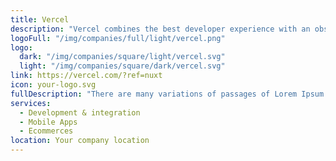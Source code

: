 ```yaml
---
title: Vercel
description: "Vercel combines the best developer experience with an obsessive focus on end-user performance. Our platform enables frontend teams to do their best work."
logoFull: "/img/companies/full/light/vercel.png"
logo:
  dark: "/img/companies/square/light/vercel.svg"
  light: "/img/companies/square/dark/vercel.svg"
link: https://vercel.com/?ref=nuxt
icon: your-logo.svg
fullDescription: "There are many variations of passages of Lorem Ipsum available, but the majority have suffered alteration in some form, by injected humour, or randomised words which don't look even slightly believable. If you are going to use a passage of Lorem Ipsum, you need to be sure there isn't anything embarrassing hidden in the middle of text. All the Lorem Ipsum generators on the Internet tend to repeat predefined chunks as necessary, making this the first true generator on the Internet. It uses a dictionary of over 200 Latin words, combined with a handful of model sentence structures, to generate Lorem Ipsum which looks reasonable. The generated Lorem Ipsum is therefore always free from repetition, injected humour, or non-characteristic words etc."
services:
  - Development & integration
  - Mobile Apps
  - Ecommerces
location: Your company location
---
```

